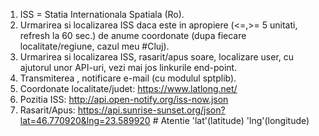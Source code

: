 1. ISS = Statia Internationala Spatiala (Ro).
2. Urmarirea si localizarea ISS daca este in apropiere (<=,>= 5 unitati, refresh la 60 sec.) de anume coordonate 
(dupa fiecare localitate/regiune, cazul meu #Cluj).
3. Urmarirea si localizarea ISS, rasarit/apus soare, localizare user, cu ajutorul unor API-uri, 
vezi mai jos linkurile end-point.
4. Transmiterea , notificare e-mail (cu modulul sptplib).
5. Coordonate localitate/judet: https://www.latlong.net/
6. Pozitia ISS: http://api.open-notify.org/iss-now.json
7. Rasarit/Apus: https://api.sunrise-sunset.org/json?lat=46.770920&lng=23.589920 # Atentie 'lat'(latitude) 'lng'(longitude)